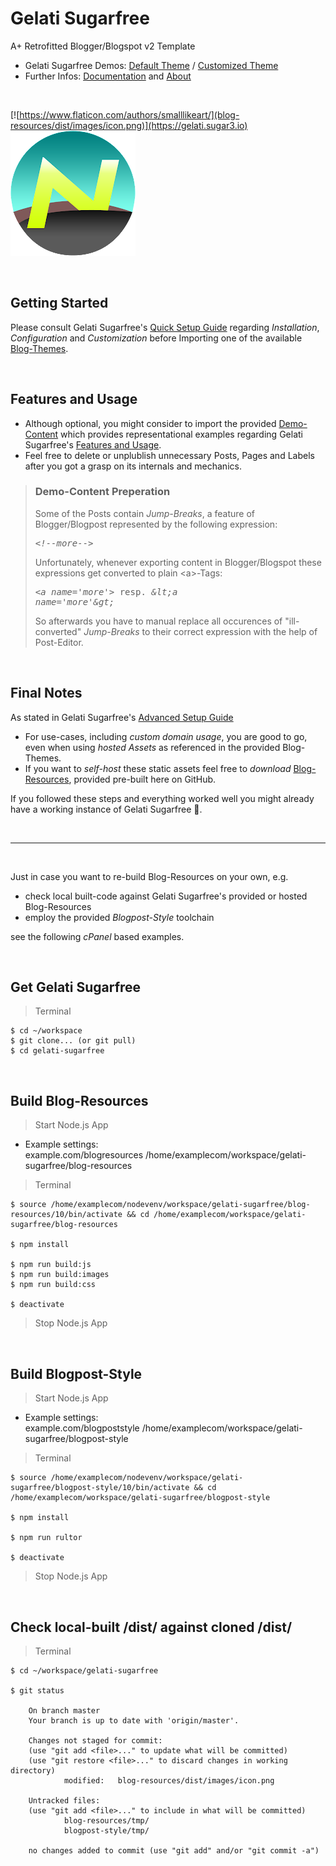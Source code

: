 # Gelati Sugarfree

A+ Retrofitted Blogger/Blogspot v2 Template

- Gelati Sugarfree Demos: [Default Theme](https://gelati.sugar3.io/) / [Customized Theme](https://www.glitch.at/)
- Further Infos: [Documentation](https://gelati.sugar3.io/p/docs.html) and [About](https://gelati.sugar3.io/p/about.html)

<br>

[![https://www.flaticon.com/authors/smalllikeart/](blog-resources/dist/images/icon.png)](https://gelati.sugar3.io)
[![Gelati Sugarfree](blog-resources/dist/images/customized_icon.png)](https://www.glitch.at)

<br>

## Getting Started

Please consult Gelati Sugarfree's [Quick Setup Guide](https://gelati.sugar3.io/p/docs.html#quick_installation) regarding <i>Installation</i>, <i>Configuration</i> and <i>Customization</i> before Importing one of the available [Blog-Themes](blog-theme).

<br>

## Features and Usage
* Although optional, you might consider to import the provided [Demo-Content](demo-content) which provides representational examples regarding Gelati Sugarfree's [Features and Usage](https://gelati.sugar3.io/p/about.html).
* Feel free to delete or unplublish unnecessary Posts, Pages and Labels after you got a grasp on its internals and mechanics.
> ### Demo-Content Preperation
> Some of the Posts contain <i>Jump-Breaks</i>, a feature of Blogger/Blogpost represented by the following expression: <pre><i>&lt;!--more--&gt;</i></pre> 
> Unfortunately, whenever exporting content in Blogger/Blogspot these expressions get converted to plain &lt;a&gt;-Tags: <pre><i>&lt;a name='more'&gt;</i> resp. <i>&amp;lt;a name='more'&amp;gt;</i></pre>
> So afterwards you have to manual replace all occurences of "ill-converted" <i>Jump-Breaks</i> to their correct expression with the help of Post-Editor.

<br>

## Final Notes

As stated in Gelati Sugarfree's [Advanced Setup Guide](https://gelati.sugar3.io/p/docs.html#advanced_setup)
* For use-cases, including <i>custom domain usage</i>, you are good to go, even when using <i>hosted Assets</i> as referenced in the provided Blog-Themes.
* If you want to <i>self-host</i> these static assets feel free to <i>download</i> [Blog-Resources](blog-resources), provided pre-built here on GitHub.

If you followed these steps and everything worked well you might already have a working instance of Gelati Sugarfree 🎉.

<br>
<hr>
<br>

Just in case you want to re-build Blog-Resources on your own, e.g.

* check local built-code against Gelati Sugarfree's provided or hosted Blog-Resources
* employ the provided <i>Blogpost-Style</i> toolchain

see the following <i>cPanel</i> based examples.

<br>

## Get Gelati Sugarfree 
> Terminal
```
$ cd ~/workspace
$ git clone... (or git pull)
$ cd gelati-sugarfree
```

<br>

## Build Blog-Resources
> Start Node.js App
* Example settings:<br>
example.com/blogresources /home/examplecom/workspace/gelati-sugarfree/blog-resources
> Terminal
```
$ source /home/examplecom/nodevenv/workspace/gelati-sugarfree/blog-resources/10/bin/activate && cd /home/examplecom/workspace/gelati-sugarfree/blog-resources

$ npm install

$ npm run build:js
$ npm run build:images
$ npm run build:css

$ deactivate
```
> Stop Node.js App

<br>

## Build Blogpost-Style 
> Start Node.js App
* Example settings:<br>
example.com/blogpoststyle /home/examplecom/workspace/gelati-sugarfree/blogpost-style
> Terminal
```
$ source /home/examplecom/nodevenv/workspace/gelati-sugarfree/blogpost-style/10/bin/activate && cd /home/examplecom/workspace/gelati-sugarfree/blogpost-style

$ npm install

$ npm run rultor

$ deactivate
```
> Stop Node.js App

<br>

## Check local-built /dist/ against cloned /dist/
> Terminal
```
$ cd ~/workspace/gelati-sugarfree

$ git status

    On branch master
    Your branch is up to date with 'origin/master'.

    Changes not staged for commit:
    (use "git add <file>..." to update what will be committed)
    (use "git restore <file>..." to discard changes in working directory)
            modified:   blog-resources/dist/images/icon.png

    Untracked files:
    (use "git add <file>..." to include in what will be committed)
            blog-resources/tmp/
            blogpost-style/tmp/

    no changes added to commit (use "git add" and/or "git commit -a")
```
